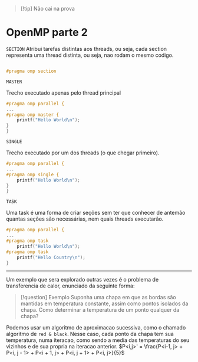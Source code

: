 > [!tip] Não cai na prova

# OpenMP parte 2
`SECTION`
Atribui tarefas distintas aos threads, ou seja, cada section representa uma thread distinta, ou seja, nao rodam o mesmo codigo.

```c

#pragma omp section 
```

`MASTER`

Trecho executado apenas pelo thread principal

```c
#pragma omp parallel {
...
#pragma omp master {
    printf("Hello World\n");
}
}
```

`SINGLE`

Trecho executado por um dos threads (o que chegar primeiro).

```c
#pragma omp parallel {
...
#pragma omp single {
    printf("Hello World\n");
}
}
```

`TASK`

Uma task é uma forma de criar seções sem ter que conhecer de antemão quantas seções são necessárias, nem quais threads executarão.
```c
#pragma omp parallel {
...
#pragma omp task
    printf("Hello World\n");
#pragma omp task
    printf("Hello Country\n");
}
```
---
Um exemplo que sera explorado outras vezes é o problema de transferencia de calor, enunciado da seguinte forma: 

> [!question] Exemplo
> Suponha uma chapa em que as bordas são mantidas em temperatura constante, assim como pontos isolados da chapa. Como determinar a temperatura de um ponto qualquer da chapa?

Podemos usar um algoritmo de aproximacao sucessiva, como o chamado algoritmo de `red & black`. Nesse caso, cada ponto da chapa tem sua temperatura, numa iteracao, como sendo a media das temperaturas do seu vizinhos e de sua propria na iteracao anterior. $P<i,j>' = \frac{P<i-1, j> + P<i, j - 1> + P<i + 1, j> + P<i, j + 1> + P<i, j>}{5}$
